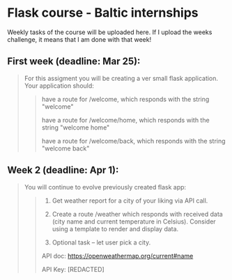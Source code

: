 # Flask course - Baltic internships

Weekly tasks of the course will be uploaded here. If I upload the weeks challenge, it means that I am done with that week!

## First week (deadline: Mar 25):

> For this assigment you will be creating a ver small flask application. Your application should:
>
>> have a route for /welcome, which responds with the string "welcome"
>>
>> have a route for /welcome/home, which responds with the string "welcome home"
>>
>> have a route for /welcome/back, which responds with the string "welcome back"


## Week 2 (deadline: Apr 1):

>You will continue to evolve previously created flask app:
>
>>1. Get weather report for a city of your liking via API call.
>>
>>2. Create a route /weather which responds with received data (city name and current temperature in Celsius). Consider using a template to render and display data.
>>
>>3. Optional task – let user pick a city.
>>
>>API doc: https://openweathermap.org/current#name
>>
>>API Key: [REDACTED]
